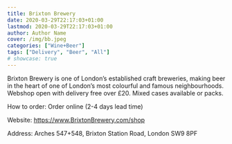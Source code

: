 ```yaml
---
title: Brixton Brewery
date: 2020-03-29T22:17:03+01:00
lastmod: 2020-03-29T22:17:03+01:00
author: Author Name
cover: /img/bb.jpeg
categories: ["Wine+Beer"]
tags: ["Delivery", "Beer", "All"]
# showcase: true
---
```


Brixton Brewery is one of London’s established craft breweries, making beer in the heart of one of London’s most colourful and famous neighbourhoods. Webshop open with delivery free over £20.  Mixed cases available or packs.

How to order: Order online (2-4 days lead time) 

Website: <https://www.BrixtonBrewery.com/shop>	

Address: Arches 547+548, Brixton Station Road, London SW9 8PF	
	


